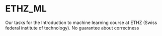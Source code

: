 # ETHZ_ML
Our tasks for the Introduction to machine learning course at ETHZ (Swiss federal institute of technology). No guarantee about correctness 

